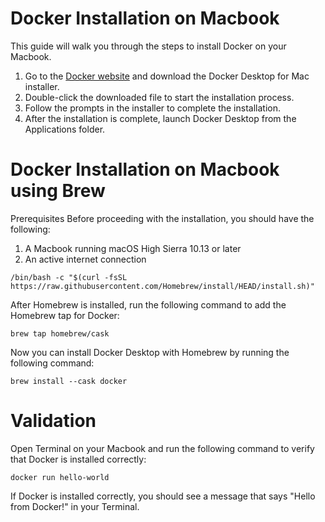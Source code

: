 # Docker Installation on Macbook
This guide will walk you through the steps to install Docker on your Macbook.

1. Go to the [Docker website](https://www.docker.com/products/docker-desktop) and download the Docker Desktop for Mac installer.
2. Double-click the downloaded file to start the installation process.
3. Follow the prompts in the installer to complete the installation.
4. After the installation is complete, launch Docker Desktop from the Applications folder.


# Docker Installation on Macbook using Brew

Prerequisites
Before proceeding with the installation, you should have the following:

1. A Macbook running macOS High Sierra 10.13 or later
2. An active internet connection

```
/bin/bash -c "$(curl -fsSL https://raw.githubusercontent.com/Homebrew/install/HEAD/install.sh)"
```

After Homebrew is installed, run the following command to add the Homebrew tap for Docker:

```
brew tap homebrew/cask
```

Now you can install Docker Desktop with Homebrew by running the following command:

```
brew install --cask docker
```

# Validation 

Open Terminal on your Macbook and run the following command to verify that Docker is installed correctly:

```
docker run hello-world
```
If Docker is installed correctly, you should see a message that says "Hello from Docker!" in your Terminal.



